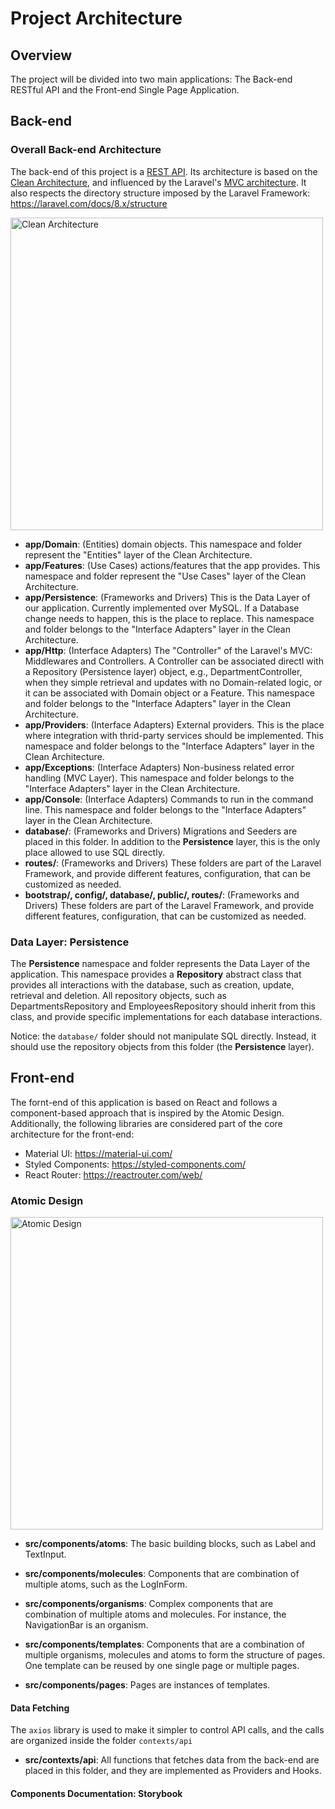 # Project Architecture

## Overview

The project will be divided into two main applications: The Back-end RESTful API and the Front-end Single Page Application.

## Back-end

### Overall Back-end Architecture

The back-end of this project is a [REST API](https://en.wikipedia.org/wiki/Representational_state_transfer).
Its architecture is based on the [Clean Architecture](https://blog.cleancoder.com/uncle-bob/2012/08/13/the-clean-architecture.html),
and influenced by the Laravel's [MVC architecture](https://en.wikipedia.org/wiki/Model%E2%80%93view%E2%80%93controller).
It also respects the directory structure imposed by the Laravel Framework: https://laravel.com/docs/8.x/structure

<img src="https://blog.cleancoder.com/uncle-bob/images/2012-08-13-the-clean-architecture/CleanArchitecture.jpg" alt="Clean Architecture" width="500"/>

- **app/Domain**: (Entities) domain objects. This namespace and folder represent the "Entities" layer of the Clean Architecture.
- **app/Features**: (Use Cases) actions/features that the app provides.
  This namespace and folder represent the "Use Cases" layer of the Clean Architecture.
- **app/Persistence**: (Frameworks and Drivers) This is the Data Layer of our application.
  Currently implemented over MySQL. If a Database change needs to happen, this is the place to replace.
  This namespace and folder belongs to the "Interface Adapters" layer in the Clean Architecture.
- **app/Http**: (Interface Adapters) The "Controller" of the Laravel's MVC: Middlewares and Controllers.
  A Controller can be associated directl with a Repository (Persistence layer) object,
  e.g., DepartmentController, when they simple retrieval and updates with no Domain-related logic,
  or it can be associated with Domain object or a Feature. This namespace and folder belongs to
  the "Interface Adapters" layer in the Clean Architecture.
- **app/Providers**: (Interface Adapters) External providers.
  This is the place where integration with thrid-party services should be implemented.
  This namespace and folder belongs to the "Interface Adapters" layer in the Clean Architecture.
- **app/Exceptions**: (Interface Adapters) Non-business related error handling (MVC Layer).
  This namespace and folder belongs to the "Interface Adapters" layer in the Clean Architecture.
- **app/Console**: (Interface Adapters) Commands to run in the command line.
  This namespace and folder belongs to the "Interface Adapters" layer in the Clean Architecture.
- **database/**: (Frameworks and Drivers) Migrations and Seeders are placed in this folder.
  In addition to the **Persistence** layer, this is the only place allowed to use SQL directly.
- **routes/**: (Frameworks and Drivers) These folders are part of the Laravel Framework, and provide different features,
  configuration, that can be customized as needed.
- **bootstrap/, config/, database/, public/, routes/**: (Frameworks and Drivers) These folders are part of the Laravel Framework,
  and provide different features, configuration, that can be customized as needed.

### Data Layer: Persistence

The **Persistence** namespace and folder represents the Data Layer of the application.
This namespace provides a **Repository** abstract class that provides all interactions with the database, such as creation, update, retrieval and deletion.
All repository objects, such as DepartmentsRepository and EmployeesRepository should inherit from this class, and provide specific implementations for each database interactions.

Notice: the `database/` folder should not manipulate SQL directly. Instead, it should use the repository objects from this folder (the **Persistence** layer).

## Front-end

The fornt-end of this application is based on React and follows a component-based approach that is inspired by the Atomic Design.
Additionally, the following libraries are considered part of the core architecture for the front-end:

- Material UI: https://material-ui.com/
- Styled Components: https://styled-components.com/
- React Router: https://reactrouter.com/web/

### Atomic Design

<img src="https://bradfrost.com/wp-content/uploads/2013/06/atomic-design.png" alt="Atomic Design" width="500"/>

- **src/components/atoms**: The basic building blocks, such as Label and TextInput.

- **src/components/molecules**: Components that are combination of multiple atoms, such as the LogInForm.

- **src/components/organisms**: Complex components that are combination of multiple atoms and molecules. For instance, the NavigationBar is an organism.

- **src/components/templates**: Components that are a combination of multiple organisms, molecules and atoms to form the structure of pages. One template can be reused by one single page or multiple pages.

- **src/components/pages**: Pages are instances of templates.

#### Data Fetching

The `axios` library is used to make it simpler to control API calls, and the calls are organized inside the folder `contexts/api`

- **src/contexts/api**: All functions that fetches data from the back-end are placed in this folder, and they are implemented
  as Providers and Hooks.

#### Components Documentation: Storybook
